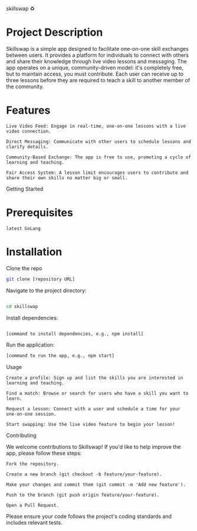 skillswap ♻️

# Project Description

Skillswap is a simple app designed to facilitate one-on-one skill exchanges between users. It provides a platform for individuals to connect with others and share their knowledge through live video lessons and messaging. The app operates on a unique, community-driven model: it's completely free, but to maintain access, you must contribute. Each user can receive up to three lessons before they are required to teach a skill to another member of the community.

# Features

    Live Video Feed: Engage in real-time, one-on-one lessons with a live video connection.

    Direct Messaging: Communicate with other users to schedule lessons and clarify details.

    Community-Based Exchange: The app is free to use, promoting a cycle of learning and teaching.

    Fair Access System: A lesson limit encourages users to contribute and share their own skills no matter big or small.

Getting Started

# Prerequisites

    latest GoLang 

# Installation

Clone the repo
```Bash
git clone [repository URL]
```
Navigate to the project directory:
```Bash

cd skillswap
```
Install dependencies:
```Bash

[command to install dependencies, e.g., npm install]
```
Run the application:
```Bash
[command to run the app, e.g., npm start]
```
Usage

    Create a profile: Sign up and list the skills you are interested in learning and teaching.

    Find a match: Browse or search for users who have a skill you want to learn.

    Request a lesson: Connect with a user and schedule a time for your one-on-one session.

    Start swapping: Use the live video feature to begin your lesson!

Contributing

We welcome contributions to Skillswap! If you'd like to help improve the app, please follow these steps:

    Fork the repository.

    Create a new branch (git checkout -b feature/your-feature).

    Make your changes and commit them (git commit -m 'Add new feature').

    Push to the branch (git push origin feature/your-feature).

    Open a Pull Request.

Please ensure your code follows the project's coding standards and includes relevant tests.
